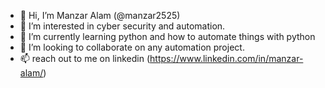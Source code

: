 - 👋 Hi, I’m Manzar Alam (@manzar2525)
- 👀 I’m interested in cyber security and automation.
- 🌱 I’m currently learning python and how to automate things with python
- 💞️ I’m looking to collaborate on any automation project.
- 📫 reach out to me on linkedin (https://www.linkedin.com/in/manzar-alam/) 

<!---
manzar2525/manzar2525 is a ✨ special ✨ repository because its `README.md` (this file) appears on your GitHub profile.
You can click the Preview link to take a look at your changes.
--->
